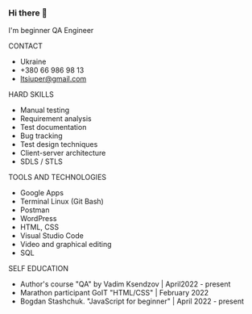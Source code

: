 ### Hi there 👋


I'm beginner QA Engineer

 CONTACT
 
- Ukraine
- +380 66 986 98 13
- ltsiuper@gmail.com


 HARD SKILLS
 
- Manual testing
- Requirement analysis
- Test documentation
- Bug tracking
- Test design techniques
- Сlient-server architecture
- SDLS / STLS

 TOOLS AND TECHNOLOGIES
- Google Apps
- Terminal Linux (Git Bash) 
- Postman 
- WordPress
- HTML, CSS 
- Visual Studio Code
- Video and graphical editing
- SQL 

SELF EDUCATION

- Author's course "QA" by Vadim Ksendzov | April2022 - present
- Marathon participant GoIT "HTML/CSS" | February 2022
- Bogdan Stashchuk. "JavaScript for beginner" | April 2022 - present

